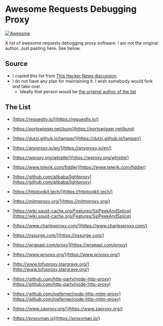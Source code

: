 # Awesome Requests Debugging Proxy

[![Awesome](https://awesome.re/badge-flat.svg)](https://awesome.re)

A list of awesome requests debugging proxy software. I am not the original author. Just pasting here.
See below.

## Source 
 - I copied this list from [This Hacker News discussion](https://news.ycombinator.com/item?id=30540735#30549694).
 - I do not have any plan for maintaining it. I wish somebody would fork and take over. 
   - Ideally that person would be [the original author of the list](https://news.ycombinator.com/user?id=matt_heimer) 

## The List



* [https://requestly.io/](https://requestly.io/)


* [https://portswigger.net/burp](https://portswigger.net/burp)


* [https://dutzi.github.io/tamper/](https://dutzi.github.io/tamper/)


* [https://anyproxy.io/en/](https://anyproxy.io/en/)


* [https://wproxy.org/whistle/](https://wproxy.org/whistle/)


* [https://www.telerik.com/fiddler](https://www.telerik.com/fiddler)


* [https://github.com/alibaba/lightproxy](https://github.com/alibaba/lightproxy)


* [https://httptoolkit.tech/](https://httptoolkit.tech/)


* [https://mitmproxy.org/](https://mitmproxy.org/)


* [https://wiki.squid-cache.org/Features/SslPeekAndSplice](https://wiki.squid-cache.org/Features/SslPeekAndSplice)


* [https://www.charlesproxy.com/](https://www.charlesproxy.com/)


* [https://nssurge.com/](https://nssurge.com/)


* [https://wrapapi.com/proxy](https://wrapapi.com/proxy)


* [https://www.privoxy.org/](https://www.privoxy.org/)


* [http://www.tofuproxy.stargrave.org/](http://www.tofuproxy.stargrave.org/)


* [https://github.com/http-party/node-http-proxy](https://github.com/http-party/node-http-proxy)


* [https://github.com/joeferner/node-http-mitm-proxy](https://github.com/joeferner/node-http-mitm-proxy)


* [https://www.zaproxy.org/](https://www.zaproxy.org/)


* [https://proxyman.io](https://proxyman.io/)

